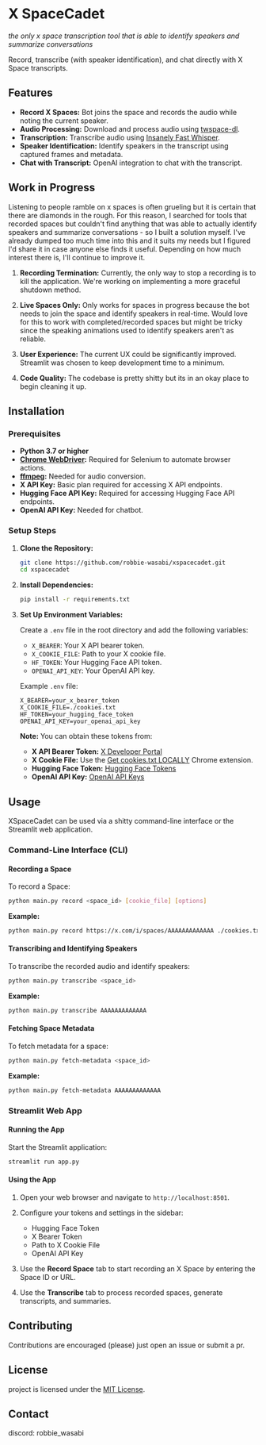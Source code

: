 # X SpaceCadet

_the only x space transcription tool that is able to identify speakers and summarize conversations_

Record, transcribe (with speaker identification), and chat directly with X Space transcripts.

## Features

- **Record X Spaces:** Bot joins the space and records the audio while noting the current speaker.
- **Audio Processing:** Download and process audio using [twspace-dl](https://github.com/HoloArchivists/twspace-dl).
- **Transcription:** Transcribe audio using [Insanely Fast Whisper](https://github.com/Vaibhavs10/insanely-fast-whisper).
- **Speaker Identification:** Identify speakers in the transcript using captured frames and metadata.
- **Chat with Transcript:** OpenAI integration to chat with the transcript.

## Work in Progress

Listening to people ramble on x spaces is often grueling but it is certain that there are diamonds in the rough. For this reason, I searched for tools that recorded spaces but couldn't find anything that was able to actually identify speakers and summarize conversations - so I built a solution myself. I've already dumped too much time into this and it suits my needs but I figured I'd share it in case anyone else finds it useful. Depending on how much interest there is, I'll continue to improve it.

1. **Recording Termination:** Currently, the only way to stop a recording is to kill the application. We're working on implementing a more graceful shutdown method.

2. **Live Spaces Only:** Only works for spaces in progress because the bot needs to join the space and identify speakers in real-time. Would love for this to work with completed/recorded spaces but might be tricky since the speaking animations used to identify speakers aren't as reliable.

3. **User Experience:** The current UX could be significantly improved. Streamlit was chosen to keep development time to a minimum.

4. **Code Quality:** The codebase is pretty shitty but its in an okay place to begin cleaning it up.

## Installation

### Prerequisites

- **Python 3.7 or higher**
- **[Chrome WebDriver](https://chromedriver.chromium.org/downloads):** Required for Selenium to automate browser actions.
- **[ffmpeg](https://ffmpeg.org/download.html):** Needed for audio conversion.
- **X API Key:** Basic plan required for accessing X API endpoints.
- **Hugging Face API Key:** Required for accessing Hugging Face API endpoints.
- **OpenAI API Key:** Needed for chatbot.

### Setup Steps

1. **Clone the Repository:**

   ```sh
   git clone https://github.com/robbie-wasabi/xspacecadet.git
   cd xspacecadet
   ```

2. **Install Dependencies:**

   ```sh
   pip install -r requirements.txt
   ```

3. **Set Up Environment Variables:**

   Create a `.env` file in the root directory and add the following variables:

   - `X_BEARER`: Your X API bearer token.
   - `X_COOKIE_FILE`: Path to your X cookie file.
   - `HF_TOKEN`: Your Hugging Face API token.
   - `OPENAI_API_KEY`: Your OpenAI API key.

   Example `.env` file:

   ```dotenv
   X_BEARER=your_x_bearer_token
   X_COOKIE_FILE=./cookies.txt
   HF_TOKEN=your_hugging_face_token
   OPENAI_API_KEY=your_openai_api_key
   ```

   **Note:** You can obtain these tokens from:

   - **X API Bearer Token:** [X Developer Portal](https://developer.twitter.com/en/portal/dashboard)
   - **X Cookie File:** Use the [Get cookies.txt LOCALLY](https://chrome.google.com/webstore/detail/get-cookiestxt-locally/cclelndahbckbenkjhflpdbgdldlbecc) Chrome extension.
   - **Hugging Face Token:** [Hugging Face Tokens](https://huggingface.co/settings/tokens)
   - **OpenAI API Key:** [OpenAI API Keys](https://platform.openai.com/account/api-keys)

## Usage

XSpaceCadet can be used via a shitty command-line interface or the Streamlit web application.

### Command-Line Interface (CLI)

#### Recording a Space

To record a Space:

```sh
python main.py record <space_id> [cookie_file] [options]
```

**Example:**

```sh
python main.py record https://x.com/i/spaces/AAAAAAAAAAAAA ./cookies.txt
```

#### Transcribing and Identifying Speakers

To transcribe the recorded audio and identify speakers:

```sh
python main.py transcribe <space_id>
```

**Example:**

```sh
python main.py transcribe AAAAAAAAAAAAA
```

#### Fetching Space Metadata

To fetch metadata for a space:

```sh
python main.py fetch-metadata <space_id>
```

**Example:**

```sh
python main.py fetch-metadata AAAAAAAAAAAAA
```

### Streamlit Web App

#### Running the App

Start the Streamlit application:

```sh
streamlit run app.py
```

#### Using the App

1. Open your web browser and navigate to `http://localhost:8501`.
2. Configure your tokens and settings in the sidebar:

   - Hugging Face Token
   - X Bearer Token
   - Path to X Cookie File
   - OpenAI API Key

3. Use the **Record Space** tab to start recording an X Space by entering the Space ID or URL.
4. Use the **Transcribe** tab to process recorded spaces, generate transcripts, and summaries.

## Contributing

Contributions are encouraged (please) just open an issue or submit a pr.

## License

project is licensed under the [MIT License](LICENSE).

## Contact

discord: robbie_wasabi